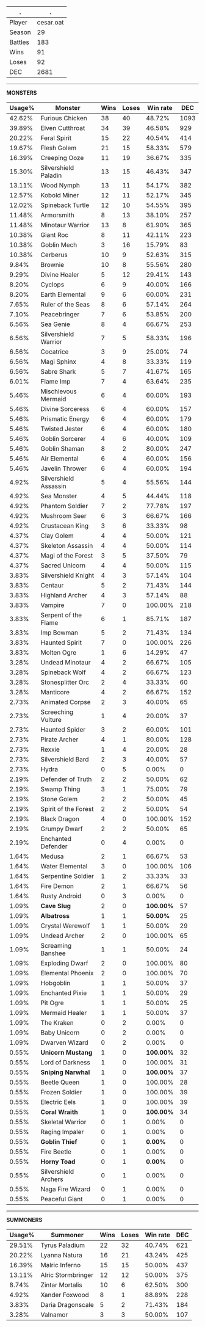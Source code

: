 .|.
|-|-
Player|cesar.oat
Season|29
Battles|183
Wins|91
Loses|92
DEC|2681

---
**MONSTERS**

Usage%|Monster|Wins|Loses|Win rate|DEC|
-|-|-|-|-|-|
42.62%|Furious Chicken|38|40|48.72%|1093|
39.89%|Elven Cutthroat|34|39|46.58%|929|
20.22%|Feral Spirit|15|22|40.54%|414|
19.67%|Flesh Golem|21|15|58.33%|579|
16.39%|Creeping Ooze|11|19|36.67%|335|
15.30%|Silvershield Paladin|13|15|46.43%|347|
13.11%|Wood Nymph|13|11|54.17%|382|
12.57%|Kobold Miner|12|11|52.17%|345|
12.02%|Spineback Turtle|12|10|54.55%|395|
11.48%|Armorsmith|8|13|38.10%|257|
11.48%|Minotaur Warrior|13|8|61.90%|365|
10.38%|Giant Roc|8|11|42.11%|223|
10.38%|Goblin Mech|3|16|15.79%|83|
10.38%|Cerberus|10|9|52.63%|315|
9.84%|Brownie|10|8|55.56%|280|
9.29%|Divine Healer|5|12|29.41%|143|
8.20%|Cyclops|6|9|40.00%|166|
8.20%|Earth Elemental|9|6|60.00%|231|
7.65%|Ruler of the Seas|8|6|57.14%|264|
7.10%|Peacebringer|7|6|53.85%|200|
6.56%|Sea Genie|8|4|66.67%|253|
6.56%|Silvershield Warrior|7|5|58.33%|196|
6.56%|Cocatrice|3|9|25.00%|74|
6.56%|Magi Sphinx|4|8|33.33%|119|
6.56%|Sabre Shark|5|7|41.67%|165|
6.01%|Flame Imp|7|4|63.64%|235|
5.46%|Mischievous Mermaid|6|4|60.00%|193|
5.46%|Divine Sorceress|6|4|60.00%|157|
5.46%|Prismatic Energy|6|4|60.00%|179|
5.46%|Twisted Jester|6|4|60.00%|180|
5.46%|Goblin Sorcerer|4|6|40.00%|109|
5.46%|Goblin Shaman|8|2|80.00%|247|
5.46%|Air Elemental|6|4|60.00%|156|
5.46%|Javelin Thrower|6|4|60.00%|194|
4.92%|Silvershield Assassin|5|4|55.56%|144|
4.92%|Sea Monster|4|5|44.44%|118|
4.92%|Phantom Soldier|7|2|77.78%|197|
4.92%|Mushroom Seer|6|3|66.67%|166|
4.92%|Crustacean King|3|6|33.33%|98|
4.37%|Clay Golem|4|4|50.00%|121|
4.37%|Skeleton Assassin|4|4|50.00%|114|
4.37%|Magi of the Forest|3|5|37.50%|79|
4.37%|Sacred Unicorn|4|4|50.00%|115|
3.83%|Silvershield Knight|4|3|57.14%|104|
3.83%|Centaur|5|2|71.43%|144|
3.83%|Highland Archer|4|3|57.14%|88|
3.83%|Vampire|7|0|100.00%|218|
3.83%|Serpent of the Flame|6|1|85.71%|187|
3.83%|Imp Bowman|5|2|71.43%|134|
3.83%|Haunted Spirit|7|0|100.00%|226|
3.83%|Molten Ogre|1|6|14.29%|47|
3.28%|Undead Minotaur|4|2|66.67%|105|
3.28%|Spineback Wolf|4|2|66.67%|123|
3.28%|Stonesplitter Orc|2|4|33.33%|60|
3.28%|Manticore|4|2|66.67%|152|
2.73%|Animated Corpse|2|3|40.00%|65|
2.73%|Screeching Vulture|1|4|20.00%|37|
2.73%|Haunted Spider|3|2|60.00%|101|
2.73%|Pirate Archer|4|1|80.00%|128|
2.73%|Rexxie|1|4|20.00%|28|
2.73%|Silvershield Bard|2|3|40.00%|57|
2.73%|Hydra|0|5|0.00%|0|
2.19%|Defender of Truth|2|2|50.00%|62|
2.19%|Swamp Thing|3|1|75.00%|79|
2.19%|Stone Golem|2|2|50.00%|45|
2.19%|Spirit of the Forest|2|2|50.00%|54|
2.19%|Black Dragon|4|0|100.00%|152|
2.19%|Grumpy Dwarf|2|2|50.00%|65|
2.19%|Enchanted Defender|0|4|0.00%|0|
1.64%|Medusa|2|1|66.67%|53|
1.64%|Water Elemental|3|0|100.00%|106|
1.64%|Serpentine Soldier|1|2|33.33%|33|
1.64%|Fire Demon|2|1|66.67%|56|
1.64%|Rusty Android|0|3|0.00%|0|
1.09%|**Cave Slug**|2|0|**100.00%**|57|
1.09%|**Albatross**|1|1|**50.00%**|25|
1.09%|Crystal Werewolf|1|1|50.00%|29|
1.09%|Undead Archer|2|0|100.00%|65|
1.09%|Screaming Banshee|1|1|50.00%|24|
1.09%|Exploding Dwarf|2|0|100.00%|80|
1.09%|Elemental Phoenix|2|0|100.00%|70|
1.09%|Hobgoblin|1|1|50.00%|37|
1.09%|Enchanted Pixie|1|1|50.00%|29|
1.09%|Pit Ogre|1|1|50.00%|25|
1.09%|Mermaid Healer|1|1|50.00%|37|
1.09%|The Kraken|0|2|0.00%|0|
1.09%|Baby Unicorn|0|2|0.00%|0|
1.09%|Dwarven Wizard|0|2|0.00%|0|
0.55%|**Unicorn Mustang**|1|0|**100.00%**|32|
0.55%|Lord of Darkness|1|0|100.00%|31|
0.55%|**Sniping Narwhal**|1|0|**100.00%**|37|
0.55%|Beetle Queen|1|0|100.00%|28|
0.55%|Frozen Soldier|1|0|100.00%|39|
0.55%|Electric Eels|1|0|100.00%|39|
0.55%|**Coral Wraith**|1|0|**100.00%**|34|
0.55%|Skeletal Warrior|0|1|0.00%|0|
0.55%|Raging Impaler|0|1|0.00%|0|
0.55%|**Goblin Thief**|0|1|**0.00%**|0|
0.55%|Fire Beetle|0|1|0.00%|0|
0.55%|**Horny Toad**|0|1|**0.00%**|0|
0.55%|Silvershield Archers|0|1|0.00%|0|
0.55%|Naga Fire Wizard|0|1|0.00%|0|
0.55%|Peaceful Giant|0|1|0.00%|0|

---
**SUMMONERS**

Usage%|Summoner|Wins|Loses|Win rate|DEC|
-|-|-|-|-|-|
29.51%|Tyrus Paladium|22|32|40.74%|621|
20.22%|Lyanna Natura|16|21|43.24%|425|
16.39%|Malric Inferno|15|15|50.00%|437|
13.11%|Alric Stormbringer|12|12|50.00%|375|
8.74%|Zintar Mortalis|10|6|62.50%|300|
4.92%|Xander Foxwood|8|1|88.89%|228|
3.83%|Daria Dragonscale|5|2|71.43%|184|
3.28%|Valnamor|3|3|50.00%|107|
